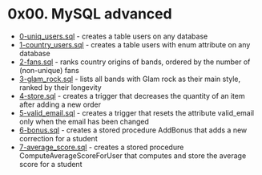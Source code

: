# 0x00. MySQL advanced
- [0-uniq_users.sql](0-uniq_users.sql) - creates a table users on any database
- [1-country_users.sql](1-country_users.sql) - creates a table users with enum attribute on any database
- [2-fans.sql](2-fans.sql) - ranks country origins of bands, ordered by the number of (non-unique) fans
- [3-glam_rock.sql](3-glam_rock.sql) - lists all bands with Glam rock as their main style, ranked by their longevity
- [4-store.sql](4-store.sql) - creates a trigger that decreases the quantity of an item after adding a new order
- [5-valid_email.sql](5-valid_email.sql) - creates a trigger that resets the attribute valid_email only when the email has been changed
- [6-bonus.sql](6-bonus.sql) - creates a stored procedure AddBonus that adds a new correction for a student
- [7-average_score.sql](7-average_score.sql) - creates a stored procedure ComputeAverageScoreForUser that computes and store the average score for a student